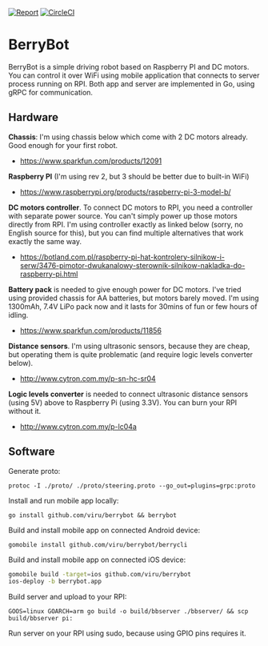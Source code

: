 [![Report](https://goreportcard.com/badge/github.com/viru/berrybot)](https://goreportcard.com/report/github.com/viru/berrybot)
[![CircleCI](https://circleci.com/gh/viru/berrybot.svg?style=svg)](https://circleci.com/gh/viru/berrybot)

# BerryBot

BerryBot is a simple driving robot based on Raspberry PI and DC motors. You can control it over WiFi using mobile application that connects to server process running on RPI. Both app and server are implemented in Go, using gRPC for communication.

## Hardware

**Chassis**: I'm using chassis below which come with 2 DC motors already. Good enough for your first robot.

* https://www.sparkfun.com/products/12091

**Raspberry PI** (I'm using rev 2, but 3 should be better due to built-in WiFi)

* https://www.raspberrypi.org/products/raspberry-pi-3-model-b/

**DC motors controller**. To connect DC motors to RPI, you need a controller with separate power source. You can't simply power up those motors directly from RPI. I'm using controller exactly as linked below (sorry, no English source for this), but you can find multiple alternatives that work exactly the same way.

* https://botland.com.pl/raspberry-pi-hat-kontrolery-silnikow-i-serw/3476-pimotor-dwukanalowy-sterownik-silnikow-nakladka-do-raspberry-pi.html

**Battery pack** is needed to give enough power for DC motors. I've tried using provided chassis for AA batteries, but motors barely moved. I'm using 1300mAh, 7.4V LiPo pack now and it lasts for 30mins of fun or few hours of idling.

* https://www.sparkfun.com/products/11856

**Distance sensors**. I'm using ultrasonic sensors, because they are cheap, but operating them is quite problematic (and require logic levels converter below).

* http://www.cytron.com.my/p-sn-hc-sr04

**Logic levels converter** is needed to connect ultrasonic distance sensors (using 5V) above to Raspberry Pi (using 3.3V). You can burn your RPI without it.

* http://www.cytron.com.my/p-lc04a

## Software

Generate proto:

`protoc -I ./proto/ ./proto/steering.proto --go_out=plugins=grpc:proto`

Install and run mobile app locally:

`go install github.com/viru/berrybot && berrybot`

Build and install mobile app on connected Android device:

`gomobile install github.com/viru/berrybot/berrycli`

Build and install mobile app on connected iOS device:

```sh
gomobile build -target=ios github.com/viru/berrybot
ios-deploy -b berrybot.app
```

Build server and upload to your RPI:

`GOOS=linux GOARCH=arm go build -o build/bbserver ./bbserver/ && scp build/bbserver pi:`

Run server on your RPI using sudo, because using GPIO pins requires it.
